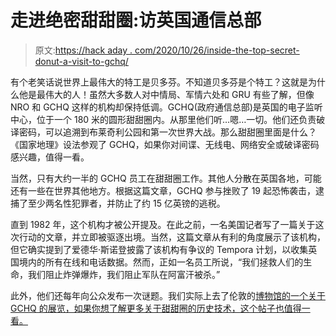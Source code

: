 # 走进绝密甜甜圈:访英国通信总部

> 原文:[https://hack aday . com/2020/10/26/inside-the-top-secret-donut-a-visit-to-gchq/](https://hackaday.com/2020/10/26/inside-the-top-secret-doughnut-a-visit-to-gchq/)

有个老笑话说世界上最伟大的特工是贝多芬。不知道贝多芬是个特工？这就是为什么他是最伟大的人！虽然大多数人对中情局、军情六处和 GRU 有些了解，但像 NRO 和 GCHQ 这样的机构却保持低调。GCHQ(政府通信总部)是英国的电子监听中心，位于一个 180 米的圆形甜甜圈内。从那里他们听…嗯…一切。他们还负责破译密码，可以追溯到布莱奇利公园和第一次世界大战。那么甜甜圈里面是什么？《国家地理》设法参观了 GCHQ，如果你对间谍、无线电、网络安全或破译密码感兴趣，值得一看。

当然，只有大约一半的 GCHQ 员工在甜甜圈工作。其他人分散在英国各地，可能还有一些在世界其他地方。根据这篇文章，GCHQ 参与挫败了 19 起恐怖袭击，逮捕了至少两名性犯罪者，并防止了约 15 亿英镑的逃税。

直到 1982 年，这个机构才被公开提及。在此之前，一名美国记者写了一篇关于这次行动的文章，并立即被驱逐出境。当然，这篇文章从有利的角度展示了该机构，但它确实提到了爱德华·斯诺登披露了该机构有争议的 Tempora 计划，以收集英国境内的所有在线和电话数据。然而，正如一名员工所说，“我们拯救人们的生命，我们阻止炸弹爆炸，我们阻止军队在阿富汗被杀。”

此外，他们还每年向公众发布一次谜题。我们实际上去了伦敦的[博物馆的一个关于 GCHQ 的展览，如果你想了解更多关于甜甜圈的历史技术，这个帖子也值得一看。](https://hackaday.com/2019/08/06/espionage-on-display-as-gchq-hosts-a-temporary-exhibit/)